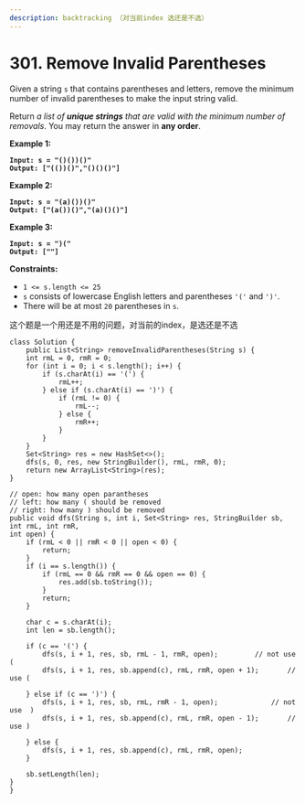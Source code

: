 ```yaml
---
description: backtracking （对当前index 选还是不选）
---
```


# 301. Remove Invalid Parentheses

Given a string `s` that contains parentheses and letters, remove the minimum number of invalid parentheses to make the input string valid.

Return _a list of **unique strings** that are valid with the minimum number of removals_. You may return the answer in **any order**.

&#x20;

**Example 1:**

<pre><code><strong>Input: s = "()())()"
</strong><strong>Output: ["(())()","()()()"]
</strong></code></pre>

**Example 2:**

<pre><code><strong>Input: s = "(a)())()"
</strong><strong>Output: ["(a())()","(a)()()"]
</strong></code></pre>

**Example 3:**

<pre><code><strong>Input: s = ")("
</strong><strong>Output: [""]
</strong></code></pre>

&#x20;

**Constraints:**

* `1 <= s.length <= 25`
* `s` consists of lowercase English letters and parentheses `'('` and `')'`.
* There will be at most `20` parentheses in `s`.

这个题是一个用还是不用的问题，对当前的index，是选还是不选

```
class Solution {
    public List<String> removeInvalidParentheses(String s) {
    int rmL = 0, rmR = 0;
    for (int i = 0; i < s.length(); i++) {
        if (s.charAt(i) == '(') {
            rmL++;
        } else if (s.charAt(i) == ')') {
            if (rmL != 0) {
                rmL--;
            } else {
                rmR++;
            }
        }
    }
    Set<String> res = new HashSet<>();
    dfs(s, 0, res, new StringBuilder(), rmL, rmR, 0);
    return new ArrayList<String>(res);
}

// open: how many open parantheses
// left: how many ( should be removed
// right: how many ) should be removed
public void dfs(String s, int i, Set<String> res, StringBuilder sb, 
int rmL, int rmR, 
int open) {
    if (rmL < 0 || rmR < 0 || open < 0) {
        return;
    }
    if (i == s.length()) {
        if (rmL == 0 && rmR == 0 && open == 0) {
            res.add(sb.toString());
        }        
        return;
    }

    char c = s.charAt(i); 
    int len = sb.length();

    if (c == '(') {
        dfs(s, i + 1, res, sb, rmL - 1, rmR, open);		    // not use (
    	dfs(s, i + 1, res, sb.append(c), rmL, rmR, open + 1);       // use (

    } else if (c == ')') {
        dfs(s, i + 1, res, sb, rmL, rmR - 1, open);	            // not use  )
    	dfs(s, i + 1, res, sb.append(c), rmL, rmR, open - 1);  	    // use )

    } else {
        dfs(s, i + 1, res, sb.append(c), rmL, rmR, open);	
    }

    sb.setLength(len);        
}
}
```
